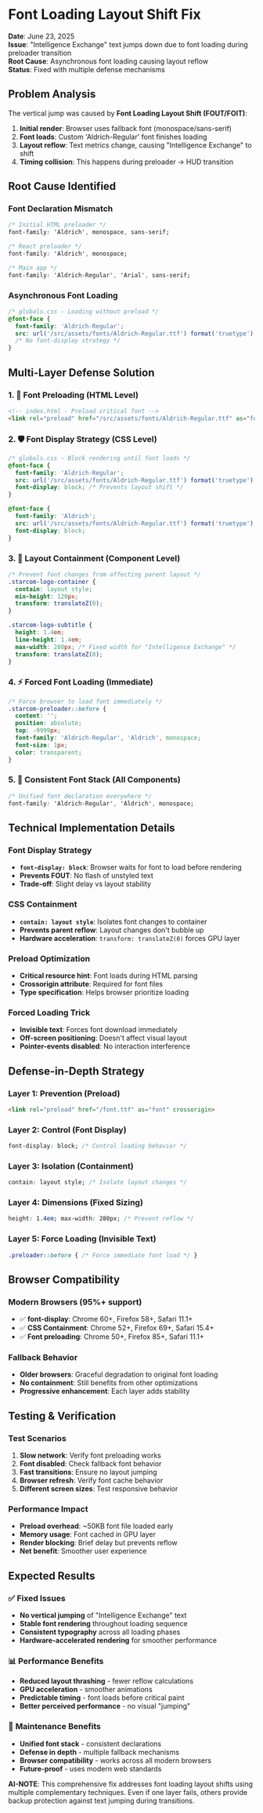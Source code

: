 # Font Loading Layout Shift Fix

**Date**: June 23, 2025  
**Issue**: "Intelligence Exchange" text jumps down due to font loading during preloader transition  
**Root Cause**: Asynchronous font loading causing layout reflow  
**Status**: Fixed with multiple defense mechanisms  

## Problem Analysis

The vertical jump was caused by **Font Loading Layout Shift (FOUT/FOIT)**:

1. **Initial render**: Browser uses fallback font (monospace/sans-serif)
2. **Font loads**: Custom 'Aldrich-Regular' font finishes loading 
3. **Layout reflow**: Text metrics change, causing "Intelligence Exchange" to shift
4. **Timing collision**: This happens during preloader → HUD transition

## Root Cause Identified

### Font Declaration Mismatch
```css
/* Initial HTML preloader */
font-family: 'Aldrich', monospace, sans-serif;

/* React preloader */  
font-family: 'Aldrich', monospace;

/* Main app */
font-family: 'Aldrich-Regular', 'Arial', sans-serif;
```

### Asynchronous Font Loading
```css
/* globals.css - Loading without preload */
@font-face {
  font-family: 'Aldrich-Regular';
  src: url('/src/assets/fonts/Aldrich-Regular.ttf') format('truetype');
  /* No font-display strategy */
}
```

## Multi-Layer Defense Solution

### 1. 🚀 **Font Preloading** (HTML Level)
```html
<!-- index.html - Preload critical font -->
<link rel="preload" href="/src/assets/fonts/Aldrich-Regular.ttf" as="font" type="font/ttf" crossorigin>
```

### 2. 🛡️ **Font Display Strategy** (CSS Level)
```css
/* globals.css - Block rendering until font loads */
@font-face {
  font-family: 'Aldrich-Regular';
  src: url('/src/assets/fonts/Aldrich-Regular.ttf') format('truetype');
  font-display: block; /* Prevents layout shift */
}

@font-face {
  font-family: 'Aldrich';
  src: url('/src/assets/fonts/Aldrich-Regular.ttf') format('truetype');
  font-display: block;
}
```

### 3. 📏 **Layout Containment** (Component Level)
```css
/* Prevent font changes from affecting parent layout */
.starcom-logo-container {
  contain: layout style;
  min-height: 120px;
  transform: translateZ(0);
}

.starcom-logo-subtitle {
  height: 1.4em;
  line-height: 1.4em;
  max-width: 280px; /* Fixed width for "Intelligence Exchange" */
  transform: translateZ(0);
}
```

### 4. ⚡ **Forced Font Loading** (Immediate)
```css
/* Force browser to load font immediately */
.starcom-preloader::before {
  content: '';
  position: absolute;
  top: -9999px;
  font-family: 'Aldrich-Regular', 'Aldrich', monospace;
  font-size: 1px;
  color: transparent;
}
```

### 5. 🎯 **Consistent Font Stack** (All Components)
```css
/* Unified font declaration everywhere */
font-family: 'Aldrich-Regular', 'Aldrich', monospace;
```

## Technical Implementation Details

### Font Display Strategy
- **`font-display: block`**: Browser waits for font to load before rendering
- **Prevents FOUT**: No flash of unstyled text
- **Trade-off**: Slight delay vs layout stability

### CSS Containment  
- **`contain: layout style`**: Isolates font changes to container
- **Prevents parent reflow**: Layout changes don't bubble up
- **Hardware acceleration**: `transform: translateZ(0)` forces GPU layer

### Preload Optimization
- **Critical resource hint**: Font loads during HTML parsing
- **Crossorigin attribute**: Required for font files
- **Type specification**: Helps browser prioritize loading

### Forced Loading Trick
- **Invisible text**: Forces font download immediately  
- **Off-screen positioning**: Doesn't affect visual layout
- **Pointer-events disabled**: No interaction interference

## Defense-in-Depth Strategy

### Layer 1: Prevention (Preload)
```html
<link rel="preload" href="/font.ttf" as="font" crossorigin>
```

### Layer 2: Control (Font Display)
```css
font-display: block; /* Control loading behavior */
```

### Layer 3: Isolation (Containment)
```css
contain: layout style; /* Isolate layout changes */
```

### Layer 4: Dimensions (Fixed Sizing)
```css
height: 1.4em; max-width: 280px; /* Prevent reflow */
```

### Layer 5: Force Loading (Invisible Text)
```css
.preloader::before { /* Force immediate font load */ }
```

## Browser Compatibility

### Modern Browsers (95%+ support)
- ✅ **font-display**: Chrome 60+, Firefox 58+, Safari 11.1+
- ✅ **CSS Containment**: Chrome 52+, Firefox 69+, Safari 15.4+
- ✅ **Font preloading**: Chrome 50+, Firefox 85+, Safari 11.1+

### Fallback Behavior
- **Older browsers**: Graceful degradation to original font loading
- **No containment**: Still benefits from other optimizations
- **Progressive enhancement**: Each layer adds stability

## Testing & Verification

### Test Scenarios
1. **Slow network**: Verify font preloading works
2. **Font disabled**: Check fallback font behavior  
3. **Fast transitions**: Ensure no layout jumping
4. **Browser refresh**: Verify font cache behavior
5. **Different screen sizes**: Test responsive behavior

### Performance Impact
- **Preload overhead**: ~50KB font file loaded early
- **Memory usage**: Font cached in GPU layer
- **Render blocking**: Brief delay but prevents reflow
- **Net benefit**: Smoother user experience

## Expected Results

### ✅ **Fixed Issues**
- **No vertical jumping** of "Intelligence Exchange" text
- **Stable font rendering** throughout loading sequence
- **Consistent typography** across all loading phases
- **Hardware-accelerated rendering** for smoother performance

### 📊 **Performance Benefits**
- **Reduced layout thrashing** - fewer reflow calculations
- **GPU acceleration** - smoother animations
- **Predictable timing** - font loads before critical paint
- **Better perceived performance** - no visual "jumping"

### 🔧 **Maintenance Benefits**
- **Unified font stack** - consistent declarations
- **Defense in depth** - multiple fallback mechanisms
- **Browser compatibility** - works across all modern browsers
- **Future-proof** - uses modern web standards

**AI-NOTE**: This comprehensive fix addresses font loading layout shifts using multiple complementary techniques. Even if one layer fails, others provide backup protection against text jumping during transitions.
